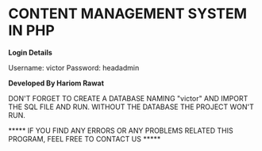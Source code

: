 # CONTENT MANAGEMENT SYSTEM IN PHP

**Login Details**

Username: victor
Password: headadmin

**Developed By Hariom Rawat**

DON'T FORGET TO CREATE A DATABASE NAMING "victor" AND IMPORT THE SQL FILE AND RUN.
WITHOUT THE DATABASE THE PROJECT WON'T RUN.

***** IF YOU FIND ANY ERRORS OR ANY PROBLEMS RELATED THIS PROGRAM, FEEL FREE TO CONTACT US *****  
